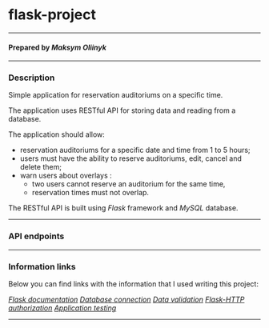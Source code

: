 # flask-project
***
#### Prepared by *Maksym Oliinyk*
***
### Description
Simple application for reservation auditoriums on a specific time.

The application uses RESTful API for storing data and reading from a database.

The application should allow:
* reservation auditoriums for a specific date and time from 1 to 5 hours;
* users must have the ability to reserve auditoriums, edit, cancel and
  delete them;
* warn users about overlays :
  * two users cannot reserve an auditorium for the same time,
  * reservation times must not overlap.

The RESTful API is built using _Flask_ framework and _MySQL_ database.
***
### API endpoints
***
### Information links
Below you can find links with the information that I used writing this project:

[_Flask documentation_](https://flask.palletsprojects.com/en/2.1.x/)
[_Database connection_](https://www.sqlalchemy.org/)
[_Data validation_](https://marshmallow.readthedocs.io/en/stable/)
[_Flask-HTTP authorization_](https://flask-httpauth.readthedocs.io/en/latest/#basic-authentication-examples)
[_Application testing_](https://docs.python.org/3/library/unittest.html)
***